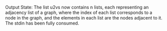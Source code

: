 Output State: The list u2vs now contains n lists, each representing an adjacency list of a graph, where the index of each list corresponds to a node in the graph, and the elements in each list are the nodes adjacent to it. The stdin has been fully consumed.